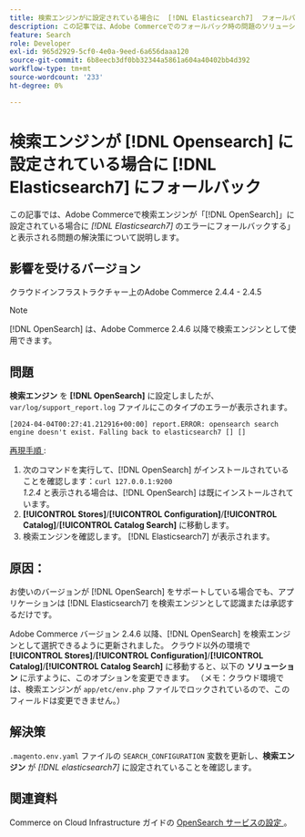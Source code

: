 ```yaml
---
title: 検索エンジンがに設定されている場合に  [!DNL Elasticsearch7]  フォールバック  [!DNL Opensearch]
description: この記事では、Adobe Commerceでのフォールバック時の問題のソリューショ  [!DNL Elasticsearch7]* error occurs when the search engine is set to [!DNL OpenSearch]  を説明します。
feature: Search
role: Developer
exl-id: 965d2929-5cf0-4e0a-9eed-6a656daaa120
source-git-commit: 6b8eecb3df0bb32344a5861a604a40402bb4d392
workflow-type: tm+mt
source-wordcount: '233'
ht-degree: 0%

---
```


# 検索エンジンが [!DNL Opensearch] に設定されている場合に [!DNL Elasticsearch7] にフォールバック

この記事では、Adobe Commerceで検索エンジンが「[!DNL OpenSearch]」に設定されている場合に *[!DNL Elasticsearch7]* のエラーにフォールバックする」と表示される問題の解決策について説明します。

## 影響を受けるバージョン

クラウドインフラストラクチャー上のAdobe Commerce 2.4.4 - 2.4.5

>[!NOTE]
>
>[!DNL OpenSearch] は、Adobe Commerce 2.4.6 以降で検索エンジンとして使用できます。

## 問題

**検索エンジン** を **[!DNL OpenSearch]** に設定しましたが、`var/log/support_report.log` ファイルにこのタイプのエラーが表示されます。

```[2024-04-04T00:27:41.212916+00:00] report.ERROR: opensearch search engine doesn't exist. Falling back to elasticsearch7 [] []```

<u> 再現手順 </u>:

1. 次のコマンドを実行して、[!DNL OpenSearch] がインストールされていることを確認します：`curl 127.0.0.1:9200`<br>
*1.2.4* と表示される場合は、[!DNL OpenSearch] は既にインストールされています。
1. **[!UICONTROL Stores]**/**[!UICONTROL Configuration]**/**[!UICONTROL Catalog]**/**[!UICONTROL Catalog Search]** に移動します。
1. 検索エンジンを確認します。 [!DNL Elasticsearch7] が表示されます。

## 原因：

お使いのバージョンが [!DNL OpenSearch] をサポートしている場合でも、アプリケーションは [!DNL Elasticsearch7] を検索エンジンとして認識または承認するだけです。

Adobe Commerce バージョン 2.4.6 以降、[!DNL OpenSearch] を検索エンジンとして選択できるように更新されました。
クラウド以外の環境で **[!UICONTROL Stores]**/**[!UICONTROL Configuration]**/**[!UICONTROL Catalog]**/**[!UICONTROL Catalog Search]** に移動すると、以下の **ソリューション** に示すように、このオプションを変更できます。
（メモ：クラウド環境では、検索エンジンが `app/etc/env.php` ファイルでロックされているので、このフィールドは変更できません。）

## 解決策

`.magento.env.yaml` ファイルの `SEARCH_CONFIGURATION` 変数を更新し、**検索エンジン** が *[!DNL elasticsearch7]* に設定されていることを確認します。

## 関連資料

Commerce on Cloud Infrastructure ガイドの [OpenSearch サービスの設定 ](https://experienceleague.adobe.com/docs/commerce-cloud-service/user-guide/configure/service/opensearch.html)。
